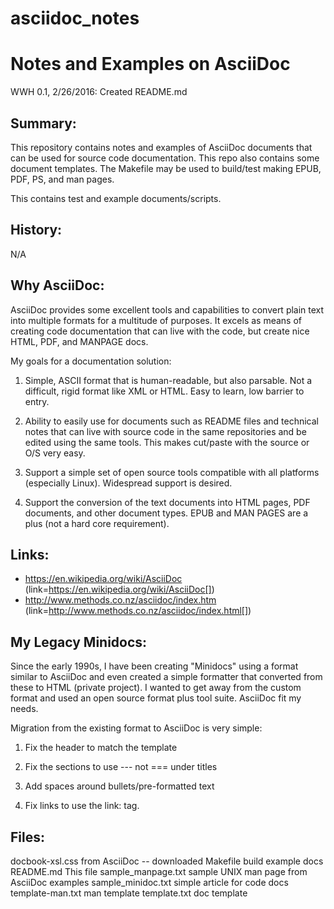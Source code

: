 # asciidoc_notes
Notes and Examples on AsciiDoc
==============================
WWH
0.1, 2/26/2016: Created README.md

Summary:
--------
This repository contains notes and examples of AsciiDoc documents
that can be used for source code documentation.  This repo 
also contains some document templates.  The Makefile may be 
used to build/test making EPUB, PDF, PS, and man pages.

This contains test and example documents/scripts.

History:
--------

N/A

Why AsciiDoc:
-------------

AsciiDoc provides some excellent tools and capabilities to
convert plain text into multiple formats for a multitude of
purposes.  It excels as means of creating code documentation 
that can live with the code, but create nice HTML, PDF, and
MANPAGE docs.

My goals for a documentation solution:

1) Simple, ASCII format that is human-readable, but also parsable.
   Not a difficult, rigid format like XML or HTML.  Easy to 
   learn, low barrier to entry.

2) Ability to easily use for documents such as README files
   and technical notes that can live with source code in the
   same repositories and be edited using the same tools.
   This makes cut/paste with the source or O/S very easy.

3) Support a simple set of open source tools compatible with all 
   platforms (especially Linux).  Widespread support is desired.

4) Support the conversion of the text documents into HTML pages,
   PDF documents, and other document types.  EPUB and MAN PAGES
   are a plus (not a hard core requirement).

Links:
------

* https://en.wikipedia.org/wiki/AsciiDoc (link=https://en.wikipedia.org/wiki/AsciiDoc[])
* http://www.methods.co.nz/asciidoc/index.htm (link=http://www.methods.co.nz/asciidoc/index.html[])

My Legacy Minidocs:
-------------------

Since the early 1990s, I have been creating "Minidocs" using a 
format similar to AsciiDoc and even created a simple formatter 
that converted from these to HTML (private project).  I wanted 
to get away from the custom format and used an open source format 
plus tool suite.  AsciiDoc fit my needs.  

Migration from the existing format to AsciiDoc is very simple:

1)  Fix the header to match the template

2)  Fix the sections to use --- not === under titles

3)  Add spaces around bullets/pre-formatted text

4)  Fix links to use the link: tag.  

Files:
------

  docbook-xsl.css     from AsciiDoc -- downloaded
  Makefile            build example docs
  README.md           This file
  sample_manpage.txt  sample UNIX man page from AsciiDoc examples
  sample_minidoc.txt  simple article for code docs 
  template-man.txt    man template
  template.txt        doc template

